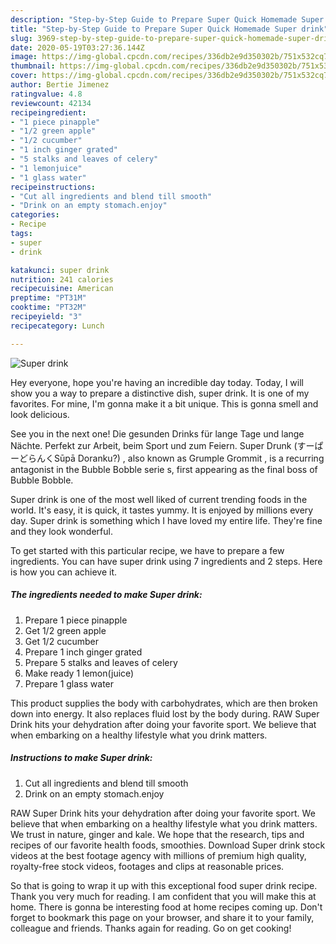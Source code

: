 ```yaml
---
description: "Step-by-Step Guide to Prepare Super Quick Homemade Super drink"
title: "Step-by-Step Guide to Prepare Super Quick Homemade Super drink"
slug: 3969-step-by-step-guide-to-prepare-super-quick-homemade-super-drink
date: 2020-05-19T03:27:36.144Z
image: https://img-global.cpcdn.com/recipes/336db2e9d350302b/751x532cq70/super-drink-recipe-main-photo.jpg
thumbnail: https://img-global.cpcdn.com/recipes/336db2e9d350302b/751x532cq70/super-drink-recipe-main-photo.jpg
cover: https://img-global.cpcdn.com/recipes/336db2e9d350302b/751x532cq70/super-drink-recipe-main-photo.jpg
author: Bertie Jimenez
ratingvalue: 4.8
reviewcount: 42134
recipeingredient:
- "1 piece pinapple"
- "1/2 green apple"
- "1/2 cucumber"
- "1 inch ginger grated"
- "5 stalks and leaves of celery"
- "1 lemonjuice"
- "1 glass water"
recipeinstructions:
- "Cut all ingredients and blend till smooth"
- "Drink on an empty stomach.enjoy"
categories:
- Recipe
tags:
- super
- drink

katakunci: super drink 
nutrition: 241 calories
recipecuisine: American
preptime: "PT31M"
cooktime: "PT32M"
recipeyield: "3"
recipecategory: Lunch

---
```



![Super drink](https://img-global.cpcdn.com/recipes/336db2e9d350302b/751x532cq70/super-drink-recipe-main-photo.jpg)

Hey everyone, hope you're having an incredible day today. Today, I will show you a way to prepare a distinctive dish, super drink. It is one of my favorites. For mine, I'm gonna make it a bit unique. This is gonna smell and look delicious.

See you in the next one! Die gesunden Drinks für lange Tage und lange Nächte. Perfekt zur Arbeit, beim Sport und zum Feiern. Super Drunk (すーぱーどらんくSūpā Doranku?) , also known as Grumple Grommit , is a recurring antagonist in the Bubble Bobble serie s, first appearing as the final boss of Bubble Bobble.

Super drink is one of the most well liked of current trending foods in the world. It's easy, it is quick, it tastes yummy. It is enjoyed by millions every day. Super drink is something which I have loved my entire life. They're fine and they look wonderful.


To get started with this particular recipe, we have to prepare a few ingredients. You can have super drink using 7 ingredients and 2 steps. Here is how you can achieve it.

<!--inarticleads1-->

##### The ingredients needed to make Super drink:

1. Prepare 1 piece pinapple
1. Get 1/2 green apple
1. Get 1/2 cucumber
1. Prepare 1 inch ginger grated
1. Prepare 5 stalks and leaves of celery
1. Make ready 1 lemon(juice)
1. Prepare 1 glass water


This product supplies the body with carbohydrates, which are then broken down into energy. It also replaces fluid lost by the body during. RAW Super Drink hits your dehydration after doing your favorite sport. We believe that when embarking on a healthy lifestyle what you drink matters. 

<!--inarticleads2-->

##### Instructions to make Super drink:

1. Cut all ingredients and blend till smooth
1. Drink on an empty stomach.enjoy


RAW Super Drink hits your dehydration after doing your favorite sport. We believe that when embarking on a healthy lifestyle what you drink matters. We trust in nature, ginger and kale. We hope that the research, tips and recipes of our favorite health foods, smoothies. Download Super drink stock videos at the best footage agency with millions of premium high quality, royalty-free stock videos, footages and clips at reasonable prices. 

So that is going to wrap it up with this exceptional food super drink recipe. Thank you very much for reading. I am confident that you will make this at home. There is gonna be interesting food at home recipes coming up. Don't forget to bookmark this page on your browser, and share it to your family, colleague and friends. Thanks again for reading. Go on get cooking!
